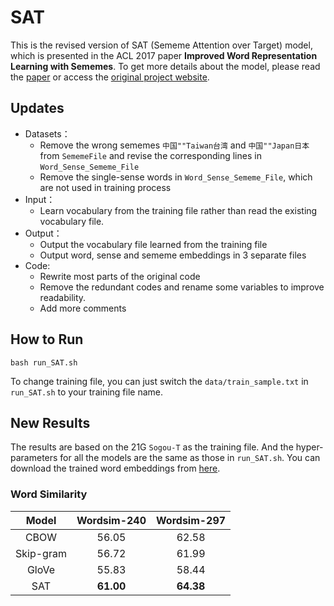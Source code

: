 # SAT
This is the revised version of SAT (Sememe Attention over Target) model, which is presented in the ACL 2017 paper **Improved Word Representation Learning with Sememes**. To get more details about the model, please read the [paper](http://nlp.csai.tsinghua.edu.cn/~lzy/publications/acl2017_sememe.pdf) or access the [original project website](https://github.com/thunlp/SE-WRL).

## Updates
- Datasets：
	- Remove the wrong sememes `中国""Taiwan台湾` and `中国""Japan日本` from `SememeFile` and revise the corresponding lines in  `Word_Sense_Sememe_File`
	- Remove the single-sense words in `Word_Sense_Sememe_File`, which are not used in training process
- Input：
	- Learn vocabulary from the training file rather than read the existing vocabulary file.
- Output：
	- Output the vocabulary file learned from the training file
	- Output word, sense and sememe embeddings in 3 separate files
- Code: 
	- Rewrite most parts of the original code
	- Remove the redundant codes and rename some variables to improve readability.
	- Add more comments

## How to Run

```
bash run_SAT.sh
```

To change training file, you can just switch the `data/train_sample.txt` in `run_SAT.sh` to your training file name.
## New Results

The results are based on the 21G `Sogou-T` as the training file. And the hyper-parameters for all the models are the same as those in `run_SAT.sh`. You can download the trained word embeddings from [here](https://cloud.tsinghua.edu.cn/d/c8c4a35065ee4b50a132/).

### Word Similarity

|   Model   | Wordsim-240 | Wordsim-297 |
| :-------: | :---------: | :---------: |
|   CBOW    |    56.05    |    62.58    |
| Skip-gram |    56.72    |    61.99    |
|   GloVe   |    55.83    |    58.44    |
|    SAT    |  **61.00**  |  **64.38**  |
